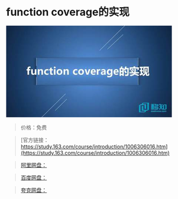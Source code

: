 # function coverage的实现

![img](../../../assets/study163/free/a3129818-d01f-4cac-af7d-8ea5207e7288.jpg)

> 价格：免费

> [官方链接：https://study.163.com/course/introduction/1006306016.htm](https://study.163.com/course/introduction/1006306016.htm)

> [阿里网盘：]()

> [百度网盘：]()

> [夸克网盘：]()

